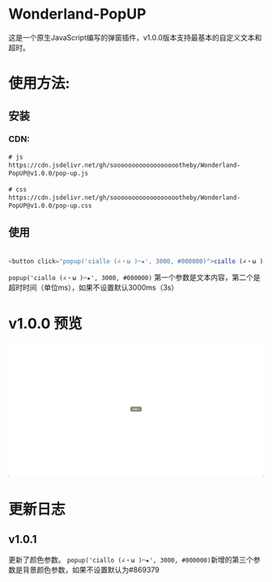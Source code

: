# Wonderland-PopUP

这是一个原生JavaScript编写的弹窗插件，v1.0.0版本支持最基本的自定义文本和超时。

# 使用方法:

## 安装

### CDN:

```
# js
https://cdn.jsdelivr.net/gh/sooooooooooooooooootheby/Wonderland-PopUP@v1.0.0/pop-up.js

# css
https://cdn.jsdelivr.net/gh/sooooooooooooooooootheby/Wonderland-PopUP@v1.0.0/pop-up.css
```

## 使用

``` javascript

<button click="popup('ciallo (∠・ω )⌒★', 3000, #000000)">ciallo (∠・ω )⌒★</button>

```

`popup('ciallo (∠・ω )⌒★', 3000, #000000)` 第一个参数是文本内容，第二个是超时时间（单位ms），如果不设置默认3000ms（3s）

# v1.0.0 预览

![v1.0.0 预览](https://raw.githubusercontent.com/sooooooooooooooooootheby/Wonderland-PopUP/main/PixPin_2024-03-27_14-23-34.gif)

# 更新日志

## v1.0.1

更新了颜色参数。
`popup('ciallo (∠・ω )⌒★', 3000, #000000)`新增的第三个参数是背景颜色参数，如果不设置默认为#869379